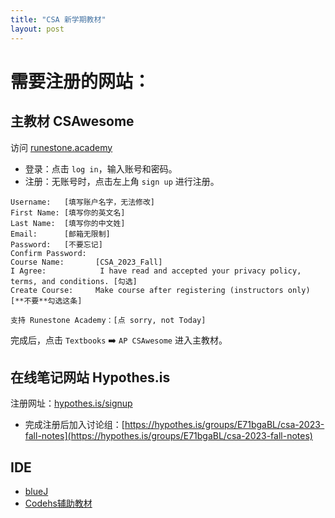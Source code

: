 ```yaml
---
title: "CSA 新学期教材"
layout: post
---
```


# 需要注册的网站：

## 主教材 CSAwesome
访问 [runestone.academy](https://runestone.academy/)
- 登录：点击 `log in`，输入账号和密码。
- 注册：无账号时，点击左上角 `sign up` 进行注册。

```
Username:   [填写账户名字，无法修改]
First Name: [填写你的英文名]
Last Name:  [填写你的中文姓]
Email:      [邮箱无限制]
Password:   [不要忘记]
Confirm Password: 
Course Name:       [CSA_2023_Fall]
I Agree:            I have read and accepted your privacy policy, terms, and conditions. [勾选]
Create Course:     Make course after registering (instructors only) [**不要**勾选这条]

支持 Runestone Academy：[点 sorry, not Today]
```
完成后，点击 `Textbooks` ➡️ `AP CSAwesome` 进入主教材。

## 在线笔记网站 Hypothes.is
注册网址：[hypothes.is/signup](https://hypothes.is/signup)
- 完成注册后加入讨论组：[https://hypothes.is/groups/E71bgaBL/csa-2023-fall-notes](https://hypothes.is/groups/E71bgaBL/csa-2023-fall-notes)


## IDE
- [blueJ](https://www.bluej.org/)
- [Codehs辅助教材](https://codehs.com/go/71DF7)
